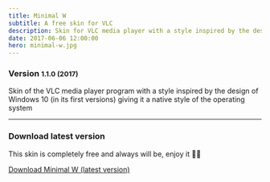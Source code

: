 ```yaml
---
title: Minimal W
subtitle: A free skin for VLC
description: Skin for VLC media player with a style inspired by the design of Windows 10 (in its first versions) and Groove music. Giving it a native style of the operating system
date: 2017-06-06 12:00:00
hero: minimal-w.jpg
---
```

### Version <small class="text-muted">1.1.0 (2017)</small>
<p class="lead">
Skin of the VLC media player program with a style inspired by the design of Windows 10 (in its first versions) giving it a native style of the operating system
</p>

---

### Download latest version
This skin is completely free and always will be, enjoy it 🤙🏻

<a target="_blank" rel="noreferrer nofollow noopener" href="/projects/minimal-w/minimal-w-latest.zip" download="minimal-w-latest.zip" class="btn btn-outline-link">
	Download Minimal W (latest version)
</a>